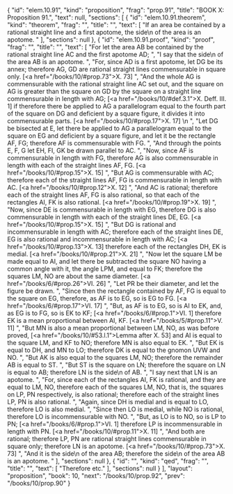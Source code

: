 {
  "id": "elem.10.91",
  "kind": "proposition",
  "frag": "prop.91",
  "title": "BOOK X: Proposition 91.",
  "text": null,
  "sections": [
    {
      "id": "elem.10.91.theorem",
      "kind": "theorem",
      "frag": "",
      "title": "",
      "text": [
        "If an area be contained by a rational straight line and a first apotome, the <quote>side</quote>\n of the area is an apotome. "
      ],
      "sections": null
    },
    {
      "id": "elem.10.91.proof",
      "kind": "proof",
      "frag": "",
      "title": "",
      "text": [
        "For let the area AB be contained by the rational straight line AC and the first apotome AD; ",
        "I say that the <quote>side</quote>\n of the area AB is an apotome. ",
        "For, since AD is a first apotome, let DG be its annex; therefore AG, GD are rational straight lines commensurable in square only. [<a href=\"/books/10/#prop.73\">X. 73</a>] ",
        "And the whole AG is commensurable with the rational straight line AC set out, and the square on AG is greater than the square on GD by the square on a straight line commensurable in length with AG; [<a href=\"/books/10/#def.3.1\">X. Deff. III. 1</a>] if therefore there be applied to AG a parallelogram equal to the fourth part of the square on DG and deficient by a square figure, it divides it into commensurable parts. [<a href=\"/books/10/#prop.17\">X. 17</a>] \n      ",
        "Let DG be bisected at E, let there be applied to AG a parallelogram equal to the square on EG and deficient by a square figure, and let it be the rectangle AF, FG; therefore AF is commensurable with FG. ",
        "And through the points E, F, G let EH, FI, GK be drawn parallel to AC. ",
        "Now, since AF is commensurable in length with FG, therefore AG is also commensurable in length with each of the straight lines AF, FG. [<a href=\"/books/10/#prop.15\">X. 15</a>] ",
        "But AG is commensurable with AC; therefore each of the straight lines AF, FG is commensurable in length with AC. [<a href=\"/books/10/#prop.12\">X. 12</a>] ",
        "And AC is rational; therefore each of the straight lines AF, FG is also rational, so that each of the rectangles AI, FK is also rational. [<a href=\"/books/10/#prop.19\">X. 19</a>] ",
        "Now, since DE is commensurable in length with EG, therefore DG is also commensurable in length with each of the straight lines DE, EG. [<a href=\"/books/10/#prop.15\">X. 15</a>] ",
        "But DG is rational and incommensurable in length with AC; therefore each of the straight lines DE, EG is also rational and incommensurable in length with AC; [<a href=\"/books/10/#prop.13\">X. 13</a>] therefore each of the rectangles DH, EK is medial. [<a href=\"/books/10/#prop.21\">X. 21</a>] ",
        "Now let the square LM be made equal to AI, and let there be subtracted the square NO having a common angle with it, the angle LPM, and equal to FK; therefore the squares LM, NO are about the same diameter. [<a href=\"/books/6/#prop.26\">VI. 26</a>] ",
        "Let PR be their diameter, and let the figure be drawn. ",
        "Since then the rectangle contained by AF, FG is equal to the square on EG, therefore, as AF is to EG, so is EG to FG. [<a href=\"/books/6/#prop.17\">VI. 17</a>] ",
        "But, as AF is to EG, so is AI to EK, and, as EG is to FG, so is EK to KF; [<a href=\"/books/6/#prop.1\">VI. 1</a>] therefore EK is a mean proportional between AI, KF. [<a href=\"/books/5/#prop.11\">V. 11</a>] ",
        "But MN is also a mean proportional between LM, NO, as was before proved, [<a href=\"/books/10/#53.l.1\">Lemma after X. 53</a>] and AI is equal to the square LM, and KF to NO; therefore MN is also equal to EK. ",
        "But EK is equal to DH, and MN to LO; therefore DK is equal to the gnomon UVW and NO. ",
        "But AK is also equal to the squares LM, NO; therefore the remainder AB is equal to ST. ",
        "But ST is the square on LN; therefore the square on LN is equal to AB; therefore LN is the <quote>side</quote>\n of AB. ",
        "I say next that LN is an apotome. ",
        "For, since each of the rectangles AI, FK is rational, and they are equal to LM, NO, therefore each of the squares LM, NO, that is, the squares on LP, PN respectively, is also rational; therefore each of the straight lines LP, PN is also rational. ",
        "Again, since DH is medial and is equal to LO, therefore LO is also medial. ",
        "Since then LO is medial, while NO is rational, therefore LO is incommensurable with NO. ",
        "But, as LO is to NO, so is LP to PN; [<a href=\"/books/6/#prop.1\">VI. 1</a>] therefore LP is incommensurable in length with PN. [<a href=\"/books/10/#prop.11\">X. 11</a>] ",
        "And both are rational; therefore LP, PN are rational straight lines commensurable in square only; therefore LN is an apotome. [<a href=\"/books/10/#prop.73\">X. 73</a>] ",
        "And it is the <quote>side</quote>\n of the area AB; therefore the <quote>side</quote>\n of the area AB is an apotome. "
      ],
      "sections": null
    },
    {
      "id": "",
      "kind": "qed",
      "frag": "",
      "title": "",
      "text": [
        "Therefore etc."
      ],
      "sections": null
    }
  ],
  "layout": "proposition",
  "book": 10,
  "next": "/books/10/prop.92",
  "prev": "/books/10/prop.90"
}
